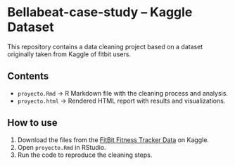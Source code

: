 # Bellabeat-case-study – Kaggle Dataset
This repository contains a data cleaning project based on a dataset originally taken from Kaggle of fitbit users.

## Contents
- `proyecto.Rmd` → R Markdown file with the cleaning process and analysis.
- `proyecto.html` → Rendered HTML report with results and visualizations.

## How to use
1. Download the files from the [FitBit Fitness Tracker Data](https://www.kaggle.com/datasets/arashnic/fitbit?resource=download) on Kaggle.
2. Open `proyecto.Rmd` in RStudio.
3. Run the code to reproduce the cleaning steps.
